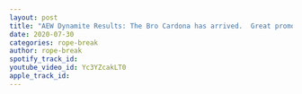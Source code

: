 ```yaml
---
layout: post
title: "AEW Dynamite Results: The Bro Cardona has arrived.  Great promo by MJF. Moxley and Darby team up"
date: 2020-07-30
categories: rope-break
author: rope-break
spotify_track_id: 
youtube_video_id: Yc3YZcakLT0
apple_track_id: 
---
```

